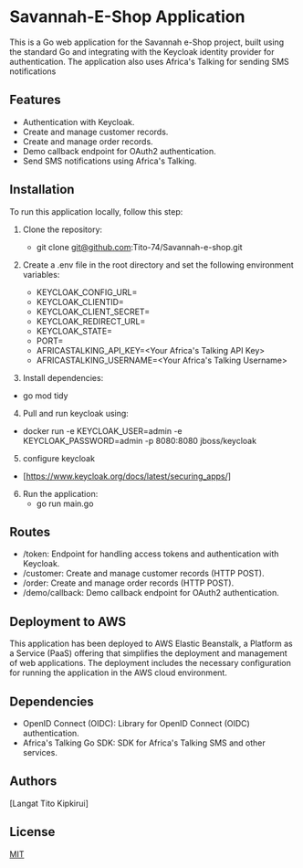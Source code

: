 # Savannah-E-Shop Application
This is a Go web application for the Savannah e-Shop project, built using the standard Go and integrating with the Keycloak identity provider for authentication. The application also uses Africa's Talking for sending SMS notifications

## Features
- Authentication with Keycloak.
- Create and manage customer records.
- Create and manage order records.
- Demo callback endpoint for OAuth2 authentication.
- Send SMS notifications using Africa's Talking.

## Installation
To run this application locally, follow this step:
1. Clone the repository:
    - git clone git@github.com:Tito-74/Savannah-e-shop.git

2. Create a .env file in the root directory and set the following environment variables:
    * KEYCLOAK_CONFIG_URL=<Keycloak Configuration URL>
    * KEYCLOAK_CLIENTID=<Your Keycloak Client ID>
    * KEYCLOAK_CLIENT_SECRET=<Your Keycloak Client Secret>
    * KEYCLOAK_REDIRECT_URL=<Your Redirect URL>
    * KEYCLOAK_STATE=<Your State>
    * PORT=<Port for the application>
    * AFRICASTALKING_API_KEY=<Your Africa's Talking API Key>
    * AFRICASTALKING_USERNAME=<Your Africa's Talking Username>
3. Install dependencies:
  - go mod tidy

4. Pull and run keycloak using:
  - docker run -e KEYCLOAK_USER=admin -e KEYCLOAK_PASSWORD=admin -p 8080:8080 jboss/keycloak

5. configure keycloak 
  - [https://www.keycloak.org/docs/latest/securing_apps/]

6. Run the application:
   - go run main.go


## Routes
- /token: Endpoint for handling access tokens and authentication with Keycloak.
- /customer: Create and manage customer records (HTTP POST).
- /order: Create and manage order records (HTTP POST).
- /demo/callback: Demo callback endpoint for OAuth2 authentication.

## Deployment to AWS
 This application has been deployed to AWS Elastic Beanstalk, a Platform as a Service (PaaS) offering that simplifies the deployment and management of web applications. The deployment includes the necessary configuration for running the application in the AWS cloud environment.


## Dependencies

  * OpenID Connect (OIDC): Library for OpenID Connect (OIDC) authentication.
  * Africa's Talking Go SDK: SDK for Africa's Talking SMS and other services.

## Authors
 [Langat Tito Kipkirui]




## License

[MIT](https://choosealicense.com/licenses/mit/)